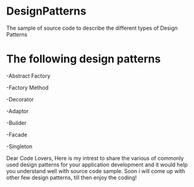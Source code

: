 # DesignPatterns
The sample of source code to describe the different types of Design Patterns

# The following design patterns
-Abstract Factory

-Factory Method

-Decorator

-Adaptor

-Builder

-Facade

-Singleton


Dear Code Lovers, Here is my intrest to share the various of commonly used design patterns for your application development and it would help you understand well with source code sample. Soon i will come up with other few design patterns, till then enjoy the coding! 
